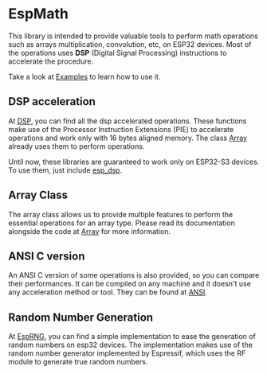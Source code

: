 # EspMath

This library is intended to provide valuable tools to perform math operations such as arrays multiplication, convolution, etc, on ESP32 devices. Most of the operations uses **DSP** (Digital Signal Processing) instructions to accelerate the procedure.

Take a look at [Examples](examples/test_bench/) to learn how to use it.

## DSP acceleration

At [DSP](src/dsp/), you can find all the dsp accelerated operations. These functions make use of the Processor Instruction Extensions (PIE) to accelerate operations and work only with 16 bytes aligned memory. The class [Array](src/esp_array.h) already uses them to perform operations.

Until now, these libraries are guaranteed to work only on ESP32-S3 devices. To use them, just include [esp_dsp](src/esp_dsp.h).

## Array Class

The array class allows us to provide multiple features to perform the essential operations for an array type. Please read its documentation alongside the code at [Array](src/esp_array.h) for more information.

## ANSI C version

An ANSI C version of some operations is also provided, so you can compare their performances. It can be compiled on any machine and it doesn't use any acceleration method or tool. They can be found at [ANSI](src/ansi.h).

## Random Number Generation

At [EspRNG](src/esp_rng.h), you can find a simple implementation to ease the generation of random numbers on esp32 devices. The implementation makes use of the random number generator implemented by Espressif, which uses the RF module to generate true random numbers.

